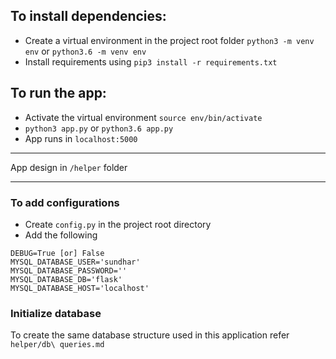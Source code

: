 ## To install dependencies:
- Create a virtual environment in the project root folder `python3 -m venv env` or `python3.6 -m venv env`
- Install requirements using `pip3 install -r requirements.txt`

## To run the app:
- Activate the virtual environment `source env/bin/activate`
- `python3 app.py` or `python3.6 app.py`
- App runs in `localhost:5000`

---
App design in `/helper` folder

---
### To add configurations
- Create `config.py` in the project root directory
- Add the following
```
DEBUG=True [or] False
MYSQL_DATABASE_USER='sundhar'
MYSQL_DATABASE_PASSWORD=''
MYSQL_DATABASE_DB='flask'
MYSQL_DATABASE_HOST='localhost'
```
### Initialize database
To create the same database structure used in this application refer `helper/db\ queries.md`